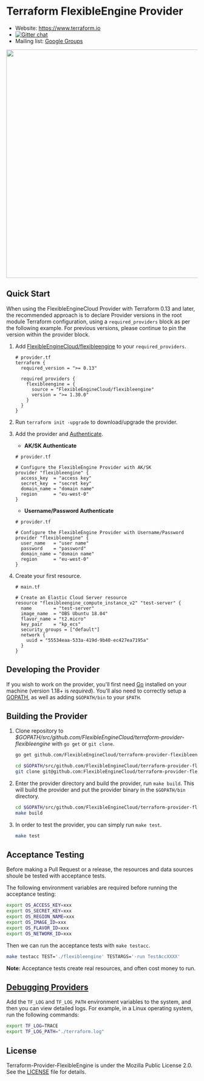 Terraform FlexibleEngine Provider
============================

<!-- markdownlint-disable-next-line MD034 -->
- Website: https://www.terraform.io
- [![Gitter chat](https://badges.gitter.im/hashicorp-terraform/Lobby.png)](https://gitter.im/hashicorp-terraform/Lobby)
- Mailing list: [Google Groups](http://groups.google.com/group/terraform-tool)

<!-- markdownlint-disable-next-line MD033 -->
<img src="https://cdn.rawgit.com/hashicorp/terraform-website/master/content/source/assets/images/logo-hashicorp.svg" width="600px">

Quick Start
-----------

When using the FlexibleEngineCloud Provider with Terraform 0.13 and later, the
recommended approach is to declare Provider versions in the root module Terraform
configuration, using a `required_providers` block as per the following example.
For previous versions, please continue to pin the version within the provider block.

1. Add [FlexibleEngineCloud/flexibleengine](https://registry.terraform.io/providers/FlexibleEngineCloud/flexibleengine/latest/docs)
  to your `required_providers`.

    ```hcl
    # provider.tf
    terraform {
      required_version = ">= 0.13"

      required_providers {
        flexibleengine = {
          source = "FlexibleEngineCloud/flexibleengine"
          version = ">= 1.30.0"
        }
      }
    }
    ```

2. Run `terraform init -upgrade` to download/upgrade the provider.

3. Add the provider and [Authenticate](https://registry.terraform.io/providers/FlexibleEngineCloud/flexibleengine/latest/docs#authentication).

    + **AK/SK Authenticate**

    ```hcl
    # provider.tf

    # Configure the FlexibleEngine Provider with AK/SK
    provider "flexibleengine" {
      access_key  = "access key"
      secret_key  = "secret key"
      domain_name = "domain name"
      region      = "eu-west-0"
    }
    ```

    + **Username/Password Authenticate**

    ```hcl
    # provider.tf

    # Configure the FlexibleEngine Provider with Username/Password 
    provider "flexibleengine" {
      user_name   = "user name"
      password    = "password"
      domain_name = "domain name"
      region      = "eu-west-0"
    }
    ```

4. Create your first resource.

    ```hcl
    # main.tf

    # Create an Elastic Cloud Server resource
    resource "flexibleengine_compute_instance_v2" "test-server" {
      name        = "test-server"
      image_name  = "OBS Ubuntu 18.04"
      flavor_name = "t2.micro"
      key_pair    = "kp_ecs"
      security_groups = ["default"]
      network {
        uuid = "55534eaa-533a-419d-9b40-ec427ea7195a"
      }
    }
    ```

Developing the Provider
------------------------

If you wish to work on the provider, you'll first need [Go](http://www.golang.org)
installed on your machine (version 1.18+ is *required*). You'll also need to
correctly setup a [GOPATH](http://golang.org/doc/code.html#GOPATH), as well as
adding `$GOPATH/bin` to your `$PATH`.

Building the Provider
-----------

1. Clone repository to *$GOPATH/src/github.com/FlexibleEngineCloud/terraform-provider-flexibleengine*
  with `go get` or `git clone`.

    ```sh
    go get github.com/FlexibleEngineCloud/terraform-provider-flexibleengine
    ```

    ```sh
    cd $GOPATH/src/github.com/FlexibleEngineCloud/terraform-provider-flexibleengine
    git clone git@github.com:FlexibleEngineCloud/terraform-provider-flexibleengine.git
    ```

2. Enter the provider directory and build the provider, run `make build`. This will build the provider and
  put the provider binary in the `$GOPATH/bin` directory.

    ```sh
    cd $GOPATH/src/github.com/FlexibleEngineCloud/terraform-provider-flexibleengine
    make build
    ```

3. In order to test the provider, you can simply run `make test`.

    ```sh
    make test
    ```

Acceptance Testing
-----------

Before making a Pull Request or a release, the resources and data sources shoule be
tested with acceptance tests.

The following environment variables are required before running the acceptance testing:

```sh
export OS_ACCESS_KEY=xxx
export OS_SECRET_KEY=xxx
export OS_REGION_NAME=xxx
export OS_IMAGE_ID=xxx
export OS_FLAVOR_ID=xxx
export OS_NETWORK_ID=xxx
```

Then we can run the acceptance tests with `make testacc`.

```sh
make testacc TEST='./flexibleengine' TESTARGS='-run TestAccXXXX'
```

**Note:** Acceptance tests create real resources, and often cost money to run.

[Debugging Providers](https://www.terraform.io/docs/extend/debugging.html)
-----------

Add the `TF_LOG` and `TF_LOG_PATH` environment variables to the system, and then you can view detailed logs.
For example, in a Linux operating system, run the following commands:

```sh
export TF_LOG=TRACE
export TF_LOG_PATH="./terraform.log"
```

License
-----------

Terraform-Provider-FlexibleEngine is under the Mozilla Public License 2.0. See the [LICENSE](LICENSE) file for details.
